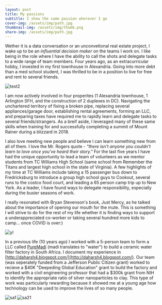 ```yaml
---
layout: post
title: My passions
subtitle: I show the same passion wherever I go
cover-img: /assets/img/path.jpg
thumbnail-img: /assets/img/thumb.png
share-img: /assets/img/path.jpg
---
```


Wether it is a data conversation or an unconvetional real estate project, I wake up to be an *influential decision maker* on the teams I work on. I like being in the role where I have the ability to call the shots and delegate tasks to a wide range of team members. Four years ago, as an extracurricular hobby, I invested in my first townhouse in Alexandria. Going into more debt than a med school student, I was thrilled to be in a position to live for free and rent to several friends. 

![test2](https://daharsh4.github.io/assets/img/realpicture.png)

I am now actively involved in four properites (1 Alexandria townhouse, 1 Arlington SFH, and the construction of 2 duplexes in DC). Navigating the unchartered territory of fixing a broken pipe, replacing several appliances/garage door, establishing rental agreements, forming an LLC, and preparing taxes have required me to rapidly learn and delegate tasks to several friends/strangers. As a breif aside, I leveraged many of these same skills when training for and successfully completing a summit of Mount Rainer during a blizzard in 2018.

I also love meeting new people and believe I can learn something new from all of them. I love the Mr. Rogers quote - *"there isn't anyone you couldn't learn to love once you've heard their story."* For the last five years I have had the unique opportunity to lead a team of volunteers as we mentor students from TC Williams High School (same school from Remember the Titans and largest high school in the state of Virginia). A few highlights of my time at TC Williams include taking a 15 passenger bus down to Fredricksburg to introduce a group high school guys to Cookout, several runs to the costco food court, and leading a 65 person camp trip up to New York.  As a leader, I have found ways to delegate responsibility, especially during the busier seasons of work.

I really resonated with Bryan Stevenson's book, Just Mercy, as he talked about the importance of opening our mouth for the mute. This is something I will strive to do for the rest of my life whether it is finding ways to support a underappreciated co-worker or taking several hundred more kids to camp... once COVID is over:)

![yl](https://daharsh4.github.io/assets/img/ylpicture.png)

In a previous life (10 years ago) I worked with a 5-person team to form a LLC called [PureMadi](https://www.puremadi.org) (madi translates to "water") to build a ceramic water filter factory in South Africa. I document my experience in [http://daharsh4.blogspot.com/](http://daharsh4.blogspot.com/). Our team (was seperately funded from a Jefferson Public Citizen grant) worked to recieve a $40K "Deepeding Global Education" grant to build the factory and worked with a civil engineering professor that had a $300k grant from NIH to identify the appropriate ratio of silver nanoparticles to clay. This type of work was particularly rewarding because it showed me at a young age how technology can be used to improve the lives of so many people. 

![sa1](https://daharsh4.github.io/assets/img/sa.png)
![sa21](https://daharsh4.github.io/assets/img/sa2.png)
